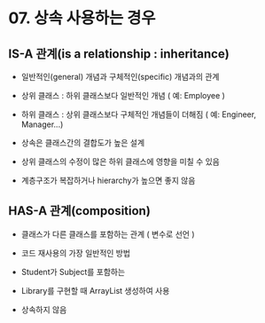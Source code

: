 # 07. 상속 사용하는 경우

## IS-A 관계(is a relationship : inheritance)

- 일반적인(general) 개념과 구체적인(specific) 개념과의 관계

- 상위 클래스 : 하위 클래스보다 일반적인 개념 ( 예: Employee )
- 하위 클래스 : 상위 클래스보다 구체적인 개념들이 더해짐 ( 예: Engineer, Manager...)

- 상속은 클래스간의 결합도가 높은 설계 

- 상위 클래스의 수정이 많은 하위 클래스에 영향을 미칠 수 있음

- 계층구조가 복잡하거나 hierarchy가 높으면 좋지 않음

## HAS-A 관계(composition) 

- 클래스가 다른 클래스를 포함하는 관계 ( 변수로 선언 )

- 코드 재사용의 가장 일반적인 방법

- Student가 Subject를 포함하는

- Library를 구현할 때 ArrayList 생성하여 사용

- 상속하지 않음

